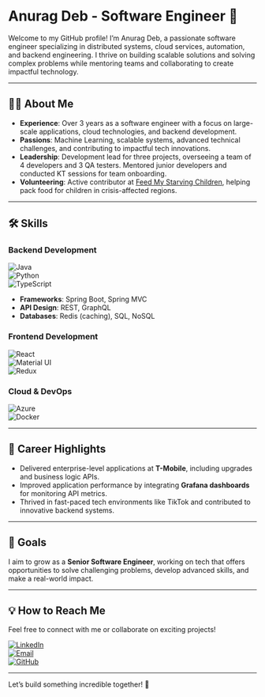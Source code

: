 # Anurag Deb - Software Engineer 🚀  

Welcome to my GitHub profile! I’m Anurag Deb, a passionate software engineer specializing in distributed systems, cloud services, automation, and backend engineering. I thrive on building scalable solutions and solving complex problems while mentoring teams and collaborating to create impactful technology.  

---

## 👨‍💻 About Me  

- **Experience**: Over 3 years as a software engineer with a focus on large-scale applications, cloud technologies, and backend development.  
- **Passions**: Machine Learning, scalable systems, advanced technical challenges, and contributing to impactful tech innovations.  
- **Leadership**: Development lead for three projects, overseeing a team of 4 developers and 3 QA testers. Mentored junior developers and conducted KT sessions for team onboarding.  
- **Volunteering**: Active contributor at [Feed My Starving Children](https://www.fmsc.org), helping pack food for children in crisis-affected regions.  

---

## 🛠 Skills  

### Backend Development  
![Java](https://img.shields.io/badge/Java-%23ED8B00.svg?style=flat&logo=openjdk&logoColor=white)  
![Python](https://img.shields.io/badge/Python-%2314354C.svg?style=flat&logo=python&logoColor=white)  
![TypeScript](https://img.shields.io/badge/TypeScript-%23007ACC.svg?style=flat&logo=typescript&logoColor=white)  

- **Frameworks**: Spring Boot, Spring MVC  
- **API Design**: REST, GraphQL  
- **Databases**: Redis (caching), SQL, NoSQL  

### Frontend Development  
![React](https://img.shields.io/badge/React-%2361DAFB.svg?style=flat&logo=react&logoColor=black)  
![Material UI](https://img.shields.io/badge/Material--UI-%230081CB.svg?style=flat&logo=mui&logoColor=white)  
![Redux](https://img.shields.io/badge/Redux-%23764ABC.svg?style=flat&logo=redux&logoColor=white)  

### Cloud & DevOps  
![Azure](https://img.shields.io/badge/Microsoft%20Azure-%230072C6.svg?style=flat&logo=microsoftazure&logoColor=white)  
![Docker](https://img.shields.io/badge/Docker-%232496ED.svg?style=flat&logo=docker&logoColor=white)  

---

## 🌟 Career Highlights  

- Delivered enterprise-level applications at **T-Mobile**, including upgrades and business logic APIs.  
- Improved application performance by integrating **Grafana dashboards** for monitoring API metrics.  
- Thrived in fast-paced tech environments like TikTok and contributed to innovative backend systems.  

---

## 🚀 Goals  

I aim to grow as a **Senior Software Engineer**, working on tech that offers opportunities to solve challenging problems, develop advanced skills, and make a real-world impact.  

---

## 💡 How to Reach Me  

Feel free to connect with me or collaborate on exciting projects!  

[![LinkedIn](https://img.shields.io/badge/LinkedIn-%230077B5.svg?style=flat&logo=linkedin&logoColor=white)](https://www.linkedin.com/in/anuragdeb)  
[![Email](https://img.shields.io/badge/Email-%23D14836.svg?style=flat&logo=gmail&logoColor=white)](mailto:anurag.deb@outlook.com)  
[![GitHub](https://img.shields.io/badge/GitHub-%23181717.svg?style=flat&logo=github&logoColor=white)](https://github.com/anuragdebGH)  

---  

Let’s build something incredible together! 🚀  